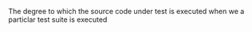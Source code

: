 The degree to which the source code under test is executed when we a particlar test suite is executed

